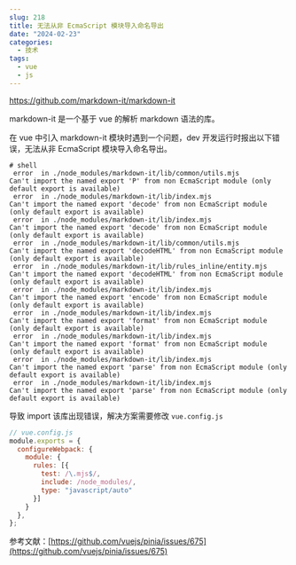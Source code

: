 ```yaml
---
slug: 218
title: 无法从非 EcmaScript 模块导入命名导出
date: "2024-02-23"
categories: 
  - 技术
tags: 
  - vue
  - js
---
```


https://github.com/markdown-it/markdown-it

markdown-it 是一个基于 vue 的解析 markdown 语法的库。

在 vue 中引入 markdown-it 模块时遇到一个问题，dev 开发运行时报出以下错误，无法从非 EcmaScript 模块导入命名导出。

```shell
# shell
 error  in ./node_modules/markdown-it/lib/common/utils.mjs
Can't import the named export 'P' from non EcmaScript module (only default export is available)
 error  in ./node_modules/markdown-it/lib/index.mjs
Can't import the named export 'decode' from non EcmaScript module (only default export is available)
 error  in ./node_modules/markdown-it/lib/index.mjs
Can't import the named export 'decode' from non EcmaScript module (only default export is available)
 error  in ./node_modules/markdown-it/lib/common/utils.mjs
Can't import the named export 'decodeHTML' from non EcmaScript module (only default export is available)
 error  in ./node_modules/markdown-it/lib/rules_inline/entity.mjs
Can't import the named export 'decodeHTML' from non EcmaScript module (only default export is available)
 error  in ./node_modules/markdown-it/lib/index.mjs
Can't import the named export 'encode' from non EcmaScript module (only default export is available)
 error  in ./node_modules/markdown-it/lib/index.mjs
Can't import the named export 'format' from non EcmaScript module (only default export is available)
 error  in ./node_modules/markdown-it/lib/index.mjs
Can't import the named export 'format' from non EcmaScript module (only default export is available)
 error  in ./node_modules/markdown-it/lib/index.mjs
Can't import the named export 'parse' from non EcmaScript module (only default export is available)
 error  in ./node_modules/markdown-it/lib/index.mjs
Can't import the named export 'parse' from non EcmaScript module (only default export is available)
```

导致 import 该库出现错误，解决方案需要修改 `vue.config.js`

```js
// vue.config.js
module.exports = {
  configureWebpack: {
    module: {
      rules: [{
        test: /\.mjs$/,
        include: /node_modules/,
        type: "javascript/auto"
      }]
    }
  },
};
```

参考文献：[https://github.com/vuejs/pinia/issues/675](https://github.com/vuejs/pinia/issues/675)

